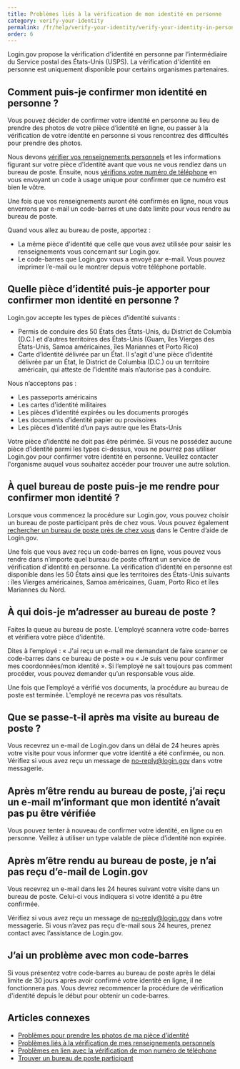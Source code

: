 ```yaml
---
title: Problèmes liés à la vérification de mon identité en personne
category: verify-your-identity
permalink: /fr/help/verify-your-identity/verify-your-identity-in-person/
order: 6
---
```


Login.gov propose la vérification d'identité en personne par l’intermédiaire du Service postal des États-Unis (USPS). La vérification d'identité en personne est uniquement disponible pour certains organismes partenaires.

## Comment puis-je confirmer mon identité en personne ?

Vous pouvez décider de confirmer votre identité en personne au lieu de prendre des photos de votre pièce d’identité en ligne, ou passer à la vérification de votre identité en personne si vous rencontrez des difficultés pour prendre des photos.

Nous devons [vérifier vos renseignements personnels](/fr/help/verify-your-identity/issues-verifying-my-personal-information/) et les informations figurant sur votre pièce d'identité avant que vous ne vous rendiez dans un bureau de poste. Ensuite, nous [vérifions votre numéro de téléphone](/fr/help/verify-your-identity/phone-number/) en vous envoyant un code à usage unique pour confirmer que ce numéro est bien le vôtre.

Une fois que vos renseignements auront été confirmés en ligne, nous vous enverrons par e-mail un code-barres et une date limite pour vous rendre au bureau de poste.

Quand vous allez au bureau de poste, apportez :

- La même pièce d'identité que celle que vous avez utilisée pour saisir les renseignements vous concernant sur Login.gov.
- Le code-barres que Login.gov vous a envoyé par e-mail. Vous pouvez imprimer l’e-mail ou le montrer depuis votre téléphone portable.

## Quelle pièce d’identité puis-je apporter pour confirmer mon identité en personne ?

Login.gov accepte les types de pièces d’identité suivants :

- Permis de conduire des 50 États des États-Unis, du District de Columbia (D.C.) et d’autres territoires des États-Unis (Guam, îles Vierges des États-Unis, Samoa américaines, îles Mariannes et Porto Rico)
- Carte d’identité délivrée par un État. Il s'agit d'une pièce d'identité délivrée par un État, le District de Columbia (D.C.) ou un territoire américain, qui atteste de l'identité mais n’autorise pas à conduire.

Nous n’acceptons pas :

- Les passeports américains
- Les cartes d'identité militaires
- Les pièces d’identité expirées ou les documents prorogés
- Les documents d’identité papier ou provisoires
- Les pièces d’identité d’un pays autre que les États-Unis

Votre pièce d’identité ne doit pas être périmée. Si vous ne possédez aucune pièce d’identité parmi les types ci-dessus, vous ne pourrez pas utiliser Login.gov pour confirmer votre identité en personne. Veuillez contacter l'organisme auquel vous souhaitez accéder pour trouver une autre solution.

## À quel bureau de poste puis-je me rendre pour confirmer mon identité ?

Lorsque vous commencez la procédure sur Login.gov, vous pouvez choisir un bureau de poste participant près de chez vous. Vous pouvez également [rechercher un bureau de poste près de chez vous](/fr/help/verify-your-identity/verify-your-identity-in-person/find-a-participating-post-office/) dans le Centre d’aide de Login.gov.

Une fois que vous avez reçu un code-barres en ligne, vous pouvez vous rendre dans n’importe quel bureau de poste offrant un service de vérification d’identité en personne. La vérification d’identité en personne est disponible dans les 50 États ainsi que les territoires des États-Unis suivants : îles Vierges américaines, Samoa américaines, Guam, Porto Rico et îles Mariannes du Nord.

## À qui dois-je m’adresser au bureau de poste ?

Faites la queue au bureau de poste. L'employé scannera votre code-barres et vérifiera votre pièce d’identité.

Dites à l’employé : « J'ai reçu un e-mail me demandant de faire scanner ce code-barres dans ce bureau de poste » ou « Je suis venu pour confirmer mes coordonnées/mon identité ». Si l’employé ne sait toujours pas comment procéder, vous pouvez demander qu’un responsable vous aide.

Une fois que l’employé a vérifié vos documents, la procédure au bureau de poste est terminée. L'employé ne recevra pas vos résultats.

## Que se passe-t-il après ma visite au bureau de poste ?

Vous recevrez un e-mail de Login.gov dans un délai de 24 heures après votre visite pour vous informer que votre identité a été confirmée, ou non. Vérifiez si vous avez reçu un message de [no-reply@login.gov](mailto:no-reply@login.gov) dans votre messagerie.

## Après m’être rendu au bureau de poste, j’ai reçu un e-mail m’informant que mon identité n’avait pas pu être vérifiée

Vous pouvez tenter à nouveau de confirmer votre identité, en ligne ou en personne. Veillez à utiliser un type valable de pièce d’identité non expirée.

## Après m’être rendu au bureau de poste, je n’ai pas reçu d’e-mail de Login.gov

Vous recevrez un e-mail dans les 24 heures suivant votre visite dans un bureau de poste. Celui-ci vous indiquera si votre identité a pu être confirmée.

Vérifiez si vous avez reçu un message de [no-reply@login.gov](mailto:no-reply@login.gov) dans votre messagerie. Si vous n’avez pas reçu d’e-mail sous 24 heures, prenez contact avec l’assistance de Login.gov.

## J’ai un problème avec mon code-barres

Si vous présentez votre code-barres au bureau de poste après le délai limite de 30 jours après avoir confirmé votre identité en ligne, il ne fonctionnera pas. Vous devrez recommencer la procédure de vérification d'identité depuis le début pour obtenir un code-barres.

## Articles connexes

* [Problèmes pour prendre les photos de ma pièce d’identité](/fr/help/verify-your-identity/how-to-take-photos-to-verify-your-identity/)
* [Problèmes liés à la vérification de mes renseignements personnels](/fr/help/verify-your-identity/issues-verifying-my-personal-information/)
* [Problèmes en lien avec la vérification de mon numéro de téléphone](/fr/help/verify-your-identity/phone-number/)
* [Trouver un bureau de poste participant](/fr/help/verify-your-identity/verify-your-identity-in-person/find-a-participating-post-office/)
